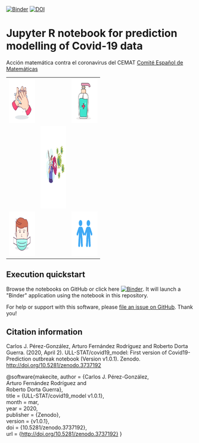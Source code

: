 [![Binder](https://mybinder.org/badge_logo.svg)](https://mybinder.org/v2/gh/ULL-STAT/covid19_model/master?filepath=Predictive_model_Covid19_by_CCAA.ipynb) [![DOI](https://zenodo.org/badge/252273409.svg)](https://zenodo.org/badge/latestdoi/252273409)

Jupyter R notebook for prediction modelling of Covid-19 data
============================================================
Acción matemática contra el coronavirus del CEMAT [Comité Español de Matemáticas](http://matematicas.uclm.es/cemat/es/presentacion/)

<table style="width:50%;"">
  <tr>    
    <td style="width:15%;"><img src="lottie_files/wash_hands.gif" width="150" height="120" style="pointer-events: none;  cursor: default;"></img>
    </td>
    <td style="width:15%;"></td>
    <td style="width:15%;"><img src="lottie_files/sanitizer.gif" width="150" height="120"></img>
    </td>
  </tr>
  <tr>
    <td></td>
    <td><img src="lottie_files/attack_covid19.gif" width="250" height="220" ></img></td>
    <td></td>
  </tr>
  <tr>
    <td><img src="lottie_files/wear_mask.gif" width="150" height="120"></img></td>
    <td></td>
    <td><img src="lottie_files/social_distance.gif" width="150" height="120"></img></td>
  </tr>
</table>

## Execution quickstart

Browse the notebooks on GitHub or click here [![Binder](https://mybinder.org/badge_logo.svg)](https://mybinder.org/v2/gh/ULL-STAT/covid19_model/master?filepath=Predictive_model_Covid19_by_CCAA.ipynb). It will launch a "Binder" application using the notebook in this repository.

For help or support with this software, please [file an issue on GitHub](https://github.com/ULL-STAT/covid19_model/issues). Thank you!

## Citation information

Carlos J. Pérez-González, Arturo Fernández Rodríguez and Roberto Dorta Guerra. (2020, April 2). ULL-STAT/covid19_model: First version of Covid19-Prediction outbreak notebook (Version v1.0.1). Zenodo. http://doi.org/10.5281/zenodo.3737192

@software{makecite,
  author       = {Carlos J. Pérez-González,  
				  Arturo Fernández Rodríguez and 				  
				  Roberto Dorta Guerra}, 		 		  
  title        = {ULL-STAT/covid19_model v1.0.1},  <br> 
  month        = mar,  <br>
  year         = 2020,  <br>
  publisher    = {Zenodo},  <br>
  version      = {v1.0.1},  <br>
  doi          = {10.5281/zenodo.3737192},  <br>
  url          = {http://doi.org/10.5281/zenodo.3737192}
}